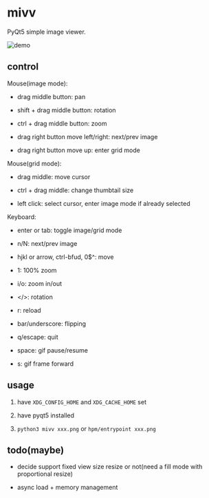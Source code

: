 # mivv

PyQt5 simple image viewer.

![demo](https://asrcpq.github.io/resources/2111/mivv_demo.gif)

## control

Mouse(image mode):

* drag middle button: pan

* shift + drag middle button: rotation

* ctrl + drag middle button: zoom

* drag right button move left/right: next/prev image

* drag right button move up: enter grid mode

Mouse(grid mode):

* drag middle: move cursor

* ctrl + drag middle: change thumbtail size

* left click: select cursor, enter image mode if already selected

Keyboard:

* enter or tab: toggle image/grid mode

* n/N: next/prev image

* hjkl or arrow, ctrl-bfud, 0$^: move

* 1: 100% zoom

* i/o: zoom in/out

* \</\>: rotation

* r: reload

* bar/underscore: flipping

* q/escape: quit

* space: gif pause/resume

* s: gif frame forward

## usage

1. have `XDG_CONFIG_HOME` and `XDG_CACHE_HOME` set

2. have pyqt5 installed

3. `python3 mivv xxx.png` or `hpm/entrypoint xxx.png`

## todo(maybe)

* decide support fixed view size resize or not(need a fill mode with proportional resize)

* async load + memory management
